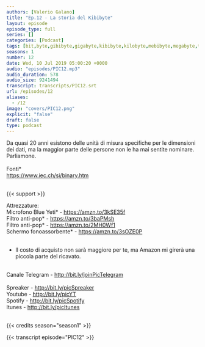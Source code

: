 ```yaml
---
authors: [Valerio Galano]
title: "Ep.12 - La storia del Kibibyte"
layout: episode
episode_type: full
series: []
categories: [Podcast]
tags: [bit,byte,gibibyte,gigabyte,kibibyte,kilobyte,mebibyte,megabyte,tebibyte,terabyte]
seasons: 1
number: 12
date: Wed, 10 Jul 2019 05:00:20 +0000
audio: "episodes/PIC12.mp3"
audio_duration: 578
audio_size: 9241494
transcript: transcripts/PIC12.srt
url: /episodes/12
aliases: 
  - /12
image: "covers/PIC12.png"
explicit: "false"
draft: false
type: podcast
---
```

Da quasi 20 anni esistono delle unità di misura specifiche per le dimensioni dei dati, ma la maggior parte delle persone non le ha mai sentite nominare. Parliamone.<br />
<br />
Fonti*<br />
<a href="https://www.iec.ch/si/binary.htm" rel="noopener">https://www.iec.ch/si/binary.htm</a><br />
<br />


{{< support >}}

Attrezzature:<br />
Microfono Blue Yeti* - <a href="https://amzn.to/3kSE35f" rel="noopener">https://amzn.to/3kSE35f</a>  <br />
Filtro anti-pop* - <a href="https://amzn.to/3baPMsh" rel="noopener">https://amzn.to/3baPMsh</a>  <br />
Filtro anti-pop* - <a href="https://amzn.to/2MH0Wf1" rel="noopener">https://amzn.to/2MH0Wf1</a>  <br />
Schermo fonoassorbente* - <a href="https://amzn.to/3sOZE0P" rel="noopener">https://amzn.to/3sOZE0P</a>  <br />
<br />
* Il costo di acquisto non sarà maggiore per te, ma Amazon mi girerà una piccola parte del ricavato. <br />
<br />
Canale Telegram - <a href="http://bit.ly/joinPicTelegram" rel="noopener">http://bit.ly/joinPicTelegram</a> <br />
<br />
Spreaker - <a href="http://bit.ly/picSpreaker" rel="noopener">http://bit.ly/picSpreaker</a> <br />
Youtube - <a href="http://bit.ly/picYT" rel="noopener">http://bit.ly/picYT</a> <br />
Spotify - <a href="http://bit.ly/picSpotify" rel="noopener">http://bit.ly/picSpotify</a> <br />
Itunes - <a href="http://bit.ly/picItunes" rel="noopener">http://bit.ly/picItunes</a> <br />
<br />


{{< credits season="season1" >}}

<!-- more -->

{{< transcript episode="PIC12" >}}
